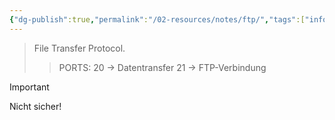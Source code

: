 ```yaml
---
{"dg-publish":true,"permalink":"/02-resources/notes/ftp/","tags":["informatik/netzwerk/protokoll"],"noteIcon":"","updated":"2025-10-29T12:59:06.147+01:00"}
---
```


> File Transfer Protocol.
>> PORTS: 20 -> Datentransfer
> > 	   21 -> FTP-Verbindung

>[!important] 
>Nicht sicher!

